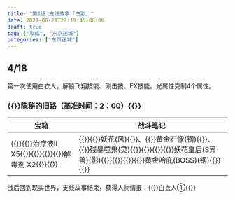 ```yaml
---
title: "第1话 支线故事「白影」"
date: 2021-06-21T22:19:45+08:00
draft: true
tag: ["攻略", "东京迷城"]
categories: ["东京迷城"]
---
```


## 4/18

第一次使用白衣人，解锁飞翔技能、刚击技、EX技能。光属性克制4个属性。

### {{<fontColor yellow>}}隐秘的旧路（基准时间：2：00）{{</fontColor>}}

| 宝箱                                                         | 战斗笔记                                                     |
| ------------------------------------------------------------ | ------------------------------------------------------------ |
| {{<poem>}}{{<fontColor skyblue>}}治疗液Ⅱ X5{{</fontColor>}}{{</poem>}}{{<poem>}}{{<fontColor skyblue>}}解毒剂 X2{{</fontColor>}}{{</poem>}} | {{<poem>}}{{<fontColor purple>}}妖花(风){{</fontColor>}}、{{<fontColor purple>}}黄金石像(钢){{</fontColor>}}、{{<fontColor purple>}}残暴噬鬼(灵){{</fontColor>}}{{</poem>}}{{<poem>}}{{<fontColor purple>}}妖花皇后(S异兽)(影){{</fontColor>}}{{</poem>}}{{<poem>}}{{<fontColor red>}}黄金哈庇(BOSS)(钢){{</fontColor>}}{{</poem>}} |

战后回到现实世界，支线故事结束，获得人物情报：{{<fontColor pink>}}白衣人①{{</fontColor>}}
